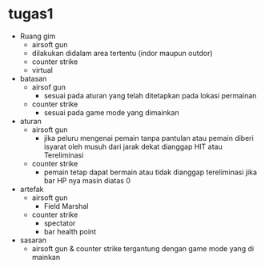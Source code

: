 # tugas1
- Ruang gim
   - airsoft gun
    - dilakukan didalam area tertentu (indor maupun outdor)
   - counter strike
    - virtual
- batasan 
  - airsof gun
    - sesuai pada aturan yang telah ditetapkan pada lokasi permainan
  - counter strike
    - sesuai pada game mode yang dimainkan
- aturan
  - airsoft gun
    - jika peluru mengenai pemain tanpa pantulan atau pemain diberi isyarat oleh musuh dari jarak dekat dianggap HIT atau Tereliminasi
  - counter strike
    - pemain tetap dapat bermain atau tidak dianggap tereliminasi jika bar HP nya masin diatas 0
- artefak
  - airsoft gun
    - Field Marshal
  - counter strike
    - spectator
    - bar health point
- sasaran
  - airsoft gun & counter strike tergantung dengan game mode yang di mainkan
 
